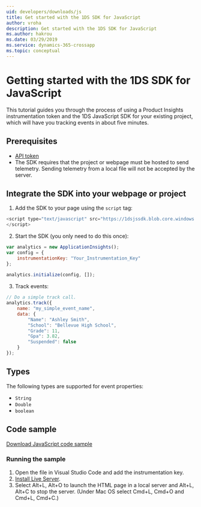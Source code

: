 ```yaml
---
uid: developers/downloads/js
title: Get started with the 1DS SDK for JavaScript
author: vroha
description: Get started with the 1DS SDK for JavaScript
ms.author: hakrou
ms.date: 03/29/2019
ms.service: dynamics-365-crossapp
ms.topic: conceptual
---
```

# Getting started with the 1DS SDK for JavaScript

This tutorial guides you through the process of using a Product Insights instrumentation token and the 1DS JavaScript SDK for your existing project, which will have you tracking events in about five minutes. 
 
## Prerequisites

- [API token](xref:developers/downloads/api-token)
- The SDK requires that the project or webpage must be hosted to send telemetry. Sending telemetry from a local file will not be accepted by the server.  
 
## Integrate the SDK into your webpage or project

1. Add the SDK to your page using the `script` tag: 

```javascript
<script type="text/javascript" src="https://1dsjssdk.blob.core.windows.net/scripts/latest/ms.analytics-1-beta.js"> 
</script> 
```

2. Start the SDK (you only need to do this once):

```javascript 
var analytics = new ApplicationInsights(); 
var config = { 
    instrumentationKey: "Your_Instrumentation_Key" 
}; 
 
analytics.initialize(config, []); 
```

3. Track events: 

```javascript
// Do a simple track call. 
analytics.track({ 
    name: "my_simple_event_name", 
    data: { 
        "Name": "Ashley Smith", 
        "School": "Bellevue High School", 
        "Grade": 11, 
        "Gpa": 3.82, 
        "Suspended": false 
    } 
}); 
```

## Types

The following types are supported for event properties: 
* `String` 
* `Double` 
* `boolean` 

## Code sample

[Download JavaScript code sample](https://ariamediahost.blob.core.windows.net/sdk/ProductInsightsSamples/JavascriptSample.zip)

### Running the sample
 
1. Open the file in Visual Studio Code and add the instrumentation key. 
2. [Install Live Server](https://marketplace.visualstudio.com/items?itemName=ritwickdey.LiveServer).
3. Select Alt+L, Alt+O to launch the HTML page in a local server and Alt+L, Alt+C to stop the server. (Under Mac OS select Cmd+L, Cmd+O and Cmd+L, Cmd+C.)

